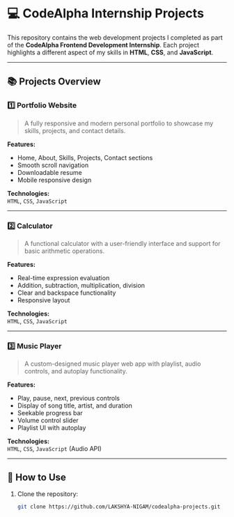 # 💻 CodeAlpha Internship Projects

This repository contains the web development projects I completed as part of the **CodeAlpha Frontend Development Internship**. Each project highlights a different aspect of my skills in **HTML**, **CSS**, and **JavaScript**.

---

## 📚 Projects Overview

### 1️⃣ Portfolio Website

> A fully responsive and modern personal portfolio to showcase my skills, projects, and contact details.

**Features:**
- Home, About, Skills, Projects, Contact sections
- Smooth scroll navigation
- Downloadable resume
- Mobile responsive design

**Technologies:**  
`HTML`, `CSS`, `JavaScript`

---

### 2️⃣ Calculator

> A functional calculator with a user-friendly interface and support for basic arithmetic operations.

**Features:**
- Real-time expression evaluation
- Addition, subtraction, multiplication, division
- Clear and backspace functionality
- Responsive layout

**Technologies:**  
`HTML`, `CSS`, `JavaScript`

---

### 3️⃣ Music Player

> A custom-designed music player web app with playlist, audio controls, and autoplay functionality.

**Features:**
- Play, pause, next, previous controls
- Display of song title, artist, and duration
- Seekable progress bar
- Volume control slider
- Playlist UI with autoplay

**Technologies:**  
`HTML`, `CSS`, `JavaScript` (Audio API)

---

## 🚀 How to Use

1. Clone the repository:
   ```bash
   git clone https://github.com/LAKSHYA-NIGAM/codealpha-projects.git
